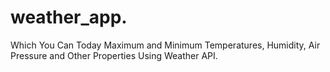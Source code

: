 # weather_app.
Which You Can Today Maximum and Minimum Temperatures, Humidity, Air Pressure and Other Properties Using Weather API.


